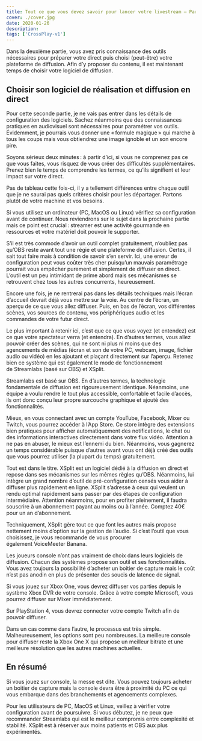```yaml
---
title: Tout ce que vous devez savoir pour lancer votre livestream – Partie 3
cover: ./cover.jpg
date: 2020-01-26
description: 
tags: ['CrossPlay-v1']
---
```

Dans la deuxième partie, vous avez pris connaissance des outils nécessaires pour préparer votre direct puis choisi (peut-être) votre plateforme de diffusion. Afin d’y proposer du contenu, il est maintenant temps de choisir votre logiciel de diffusion. 

## Choisir son logiciel de réalisation et diffusion en direct 
Pour cette seconde partie, je ne vais pas entrer dans les détails de configuration des logiciels. Sachez néanmoins que des connaissances pratiques en audiovisuel sont nécessaires pour paramétrer vos outils. Évidemment, je pourrais vous donner une « formule magique » qui marche à tous les coups mais vous obtiendrez une image ignoble et un son encore pire.  

Soyons sérieux deux minutes : à partir d’ici, si vous ne comprenez pas ce que vous faites, vous risquez de vous créer des difficultés supplémentaires. Prenez bien le temps de comprendre les termes, ce qu’ils signifient et leur impact sur votre direct. 

Pas de tableau cette fois-ci, il y a tellement différences entre chaque outil que je ne saurai pas quels critères choisir pour les départager. Partons plutôt de votre machine et vos besoins. 

Si vous utilisez un ordinateur (PC, MacOS ou Linux) vérifiez sa configuration avant de continuer. Nous reviendrons sur le sujet dans la prochaine partie mais ce point est crucial : streamer est une activité gourmande en ressources et votre matériel doit pouvoir le supporter. 

S’il est très commode d’avoir un outil complet gratuitement, n’oubliez pas qu’OBS reste avant tout une régie et une plateforme de diffusion. Certes, il sait tout faire mais à condition de savoir s’en servir. Ici, une erreur de configuration peut vous coûter très cher puisqu’un mauvais paramétrage pourrait vous empêcher purement et simplement de diffuser en direct. L’outil est un peu intimidant de prime abord mais ses mécanismes se retrouvent chez tous les autres concurrents, heureusement. 

Encore une fois, je ne rentrerai pas dans les détails techniques mais l’écran d’accueil devrait déjà vous mettre sur la voie. Au centre de l’écran, un aperçu de ce que vous allez diffuser. Puis, en bas de l’écran, vos différentes scènes, vos sources de contenu, vos périphériques audio et les commandes de votre futur direct. 

Le plus important à retenir ici, c’est que ce que vous voyez (et entendez) est ce que votre spectateur verra (et entendra). En d’autres termes, vous allez pouvoir créer des scènes, qui ne sont ni plus ni moins que des agencements de médias (écran et son de votre PC, webcam, image, fichier audio ou vidéo) en les ajoutant et plaçant directement sur l’aperçu. Retenez bien ce système qui est également le mode de fonctionnement de Streamlabs (basé sur OBS) et XSplit. 

Streamlabs est basé sur OBS. En d’autres termes, la technologie fondamentale de diffusion est rigoureusement identique. Néanmoins, une équipe a voulu rendre le tout plus accessible, confortable et facile d’accès, ils ont donc conçu leur propre surcouche graphique et ajouté des fonctionnalités. 

Mieux, en vous connectant avec un compte YouTube, Facebook, Mixer ou Twitch, vous pourrez accéder à l’App Store. Ce store intègre des extensions bien pratiques pour afficher automatiquement des notifications, le chat ou des informations interactives directement dans votre flux vidéo. Attention à ne pas en abuser, le mieux est l’ennemi du bien. Néanmoins, vous gagnerez un temps considérable puisque d’autres avant vous ont déjà créé des outils que vous pourrez utiliser (la plupart du temps) gratuitement. 

Tout est dans le titre. XSplit est un logiciel dédié à la diffusion en direct et repose dans ses mécanismes sur les mêmes règles qu’OBS. Néanmoins, lui intègre un grand nombre d’outil de pré-configuration censés vous aider à diffuser plus rapidement en ligne. XSplit s’adresse à ceux qui veulent un rendu optimal rapidement sans passer par des étapes de configuration intermédiaire. Attention néanmoins, pour en profiter pleinement, il faudra souscrire à un abonnement payant au moins ou à l’année. Comptez 40€ pour un an d’abonnement. 

Techniquement, XSplit gère tout ce que font les autres mais propose nettement moins d’option sur la gestion de l’audio. Si c’est l’outil que vous choisissez, je vous recommande de vous procurer également VoiceMeeter Banana. 

Les joueurs console n’ont pas vraiment de choix dans leurs logiciels de diffusion. Chacun des systèmes propose son outil et ses fonctionnalités. Vous avez toujours la possibilité d’acheter un boitier de capture mais le coût n’est pas anodin en plus de présenter des soucis de latence de signal. 

Si vous jouez sur Xbox One, vous devrez diffuser vos parties depuis le système Xbox DVR de votre console. Grâce à votre compte Microsoft, vous pourrez diffuser sur Mixer immédiatement. 

Sur PlayStation 4, vous devrez connecter votre compte Twitch afin de pouvoir diffuser.  

Dans un cas comme dans l’autre, le processus est très simple. Malheureusement, les options sont peu nombreuses. La meilleure console pour diffuser reste la Xbox One X qui propose un meilleur bitrate et une meilleure résolution que les autres machines actuelles. 

## En résumé 
Si vous jouez sur console, la messe est dite. Vous pouvez toujours acheter un boitier de capture mais la console devra être à proximité du PC ce qui vous embarque dans des branchements et agencements complexes. 

Pour les utilisateurs de PC, MacOS et Linux, veillez à vérifier votre configuration avant de poursuivre. Si vous débutez, je ne peux que recommander Streamlabs qui est le meilleur compromis entre complexité et stabilité. XSplit est à réserver aux moins patients et OBS aux plus expérimentés. 

